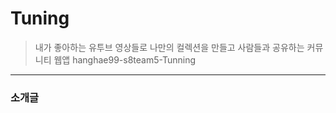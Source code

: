 # **Tuning**

> 내가 좋아하는 유투브 영상들로 나만의 컬렉션을 만들고 사람들과 공유하는 커뮤니티 웹앱
hanghae99-s8team5-Tunning
> 

---

### **소개글**
